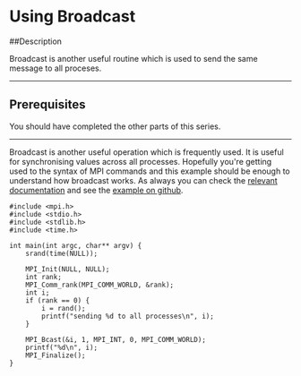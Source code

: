 # Using Broadcast

##Description

Broadcast is another useful routine which is used to send the same message to all proceses.

---

## Prerequisites

You should have completed the other parts of this series.

---

Broadcast is another useful operation which is frequently used. It is useful for synchronising values across all processes. Hopefully you're getting used to the syntax of MPI commands and this example should be enough to understand how broadcast works. As always you can check the [relevant documentation](https://www.mpich.org/static/docs/v3.1.3/www3/MPI_Bcast.html) and see the [example on github](https://github.com/SCEBE-Technicians/message-passing-programming/tree/main/tutorials/04-using-broadcast).

```
#include <mpi.h>
#include <stdio.h>
#include <stdlib.h>
#include <time.h>

int main(int argc, char** argv) {
    srand(time(NULL));

    MPI_Init(NULL, NULL);
    int rank;
    MPI_Comm_rank(MPI_COMM_WORLD, &rank);
    int i;
    if (rank == 0) {
        i = rand();
        printf("sending %d to all processes\n", i);
    }

    MPI_Bcast(&i, 1, MPI_INT, 0, MPI_COMM_WORLD);
    printf("%d\n", i);
    MPI_Finalize();
}
```
